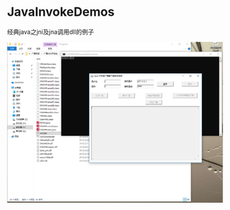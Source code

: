 # JavaInvokeDemos
经典java之jni及jna调用dll的例子

![image](https://github.com/AndrewChien/JavaInvokeDemos/blob/master/QQ%E6%88%AA%E5%9B%BE20181116140318.png)
